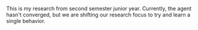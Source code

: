 This is my research from second semester junior year. Currently, the agent hasn't converged, but we are shifting our research focus to try and learn a single behavior.
